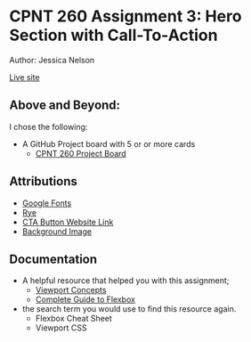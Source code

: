 # CPNT 260 Assignment 3: Hero Section with Call-To-Action
Author: Jessica Nelson

[Live site](https://jessicamnelsonn.github.io/cpnt260-a3/)


## Above and Beyond:

I chose the following:

- A GitHub Project board with 5 or or more cards 
    - [CPNT 260 Project Board](https://github.com/users/jessicamnelsonn/projects/3/views/1?layout=board)

## Attributions
- [Google Fonts](https://fonts.google.com/)
- [Rye](https://fonts.google.com/specimen/Rye)
- [CTA Button Website Link](https://en.wikipedia.org/wiki/Cowboy)
- [Background Image](https://picsum.photos/)

## Documentation
- A helpful resource that helped you with this assignment;
    - [Viewport Concepts](https://developer.mozilla.org/en-US/docs/Web/CSS/Viewport_concepts)
    - [Complete Guide to Flexbox](https://css-tricks.com/snippets/css/a-guide-to-flexbox/)
-	the search term you would use to find this resource again.
    - Flexbox Cheat Sheet
    - Viewport CSS
